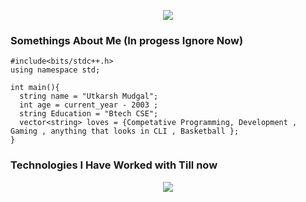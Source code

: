 <p align="center">
  <img src="https://capsule-render.vercel.app/api?type=waving&height=170&color=gradient&text=Welcome%20Wohoo!&section=header&reversal=true&textBg=false&desc=You%20are%20on%20the%20profile%20of%20nishcurse&fontAlign=50&fontAlignY=36&descAlign=55"/>
</p>

### Somethings About Me (In progess Ignore Now)

```
#include<bits/stdc++.h>
using namespace std;
  
int main(){
  string name = "Utkarsh Mudgal";
  int age = current_year - 2003 ;
  string Education = "Btech CSE";
  vector<string> loves = {Competative Programming, Development , Gaming , anything that looks in CLI , Basketball };
}
```

### Technologies I Have Worked with Till now


<p align="center">
  <img src="https://capsule-render.vercel.app/api?type=waving&height=100&color=gradient&text=Have%20A%20Nice%20Day&section=footer&reversal=true&textBg=false&fontAlign=50&fontAlignY=66&descAlign=55&descAlignY=69"/>
</p>

